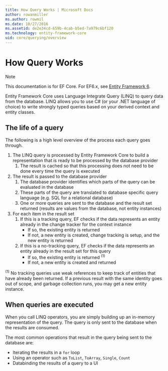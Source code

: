 ```yaml
---
title: How Query Works | Microsoft Docs
author: rowanmiller
ms.author: rowmil
ms.date: 10/27/2016
ms.assetid: de2e34cd-659b-4cab-b5ed-7a979c6bf120
ms.technology: entity-framework-core
uid: core/querying/overview
---
```


# How Query Works

> [!NOTE]
> This documentation is for EF Core. For EF6.x, see [Entity Framework 6](../../ef6/index.md).

Entity Framework Core uses Language Integrate Query (LINQ) to query data from the database. LINQ allows you to use C# (or your .NET language of choice) to write strongly typed queries based on your derived context and entity classes.

## The life of a query

The following is a high level overview of the process each query goes through.

1. The LINQ query is processed by Entity Framework Core to build a representation that is ready to be processed by the database provider
   1. The result is cached so that this processing does not need to be done every time the query is executed
2. The result is passed to the database provider
   1. The database provider identifies which parts of the query can be evaluated in the database
   2. These parts of the query are translated to database specific query language (e.g. SQL for a relational database)
   3. One or more queries are sent to the database and the result set returned (results are values from the database, not entity instances)
3. For each item in the result set
   1. If this is a tracking query, EF checks if the data represents an entity already in the change tracker for the context instance
      * If so, the existing entity is returned
      * If not, a new entity is created, change tracking is setup, and the new entity is returned
   2. If this is a no-tracking query, EF checks if the data represents an entity already in the result set for this query
      * If so, the existing entity is returned <sup>(1)</sup>
      * If not, a new entity is created and returned

<sup>(1)</sup> No tracking queries use weak references to keep track of entities that have already been returned. If a previous result with the same identity goes out of scope, and garbage collection runs, you may get a new entity instance.

## When queries are executed

When you call LINQ operators, you are simply building up an in-memory representation of the query. The query is only sent to the database when the results are consumed.

The most common operations that result in the query being sent to the database are:
* Iterating the results in a `for` loop
* Using an operator such as `ToList`, `ToArray`, `Single`, `Count`
* Databinding the results of a query to a UI
